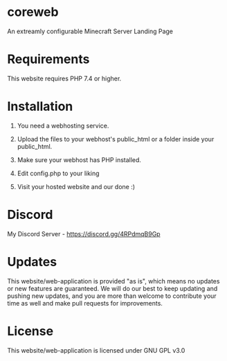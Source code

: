 # coreweb
An extreamly configurable Minecraft Server Landing Page

# Requirements
This website requires PHP 7.4 or higher.

# Installation

1. You need a webhosting service.

2. Upload the files to your webhost's public_html or a folder inside your public_html.

3. Make sure your webhost has PHP installed.

4. Edit config.php to your liking

5. Visit your hosted website and our done :)

# Discord

My Discord Server - https://discord.gg/4RPdmqB9Gp

# Updates
This website/web-application is provided "as is", which means no updates or new features are guaranteed. We will do our best to keep updating and pushing new updates, and you are more than welcome to contribute your time as well and make pull requests for improvements.

# License
This website/web-application is licensed under GNU GPL v3.0
